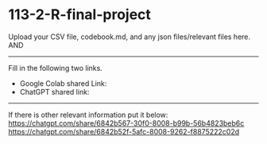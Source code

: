 # 113-2-R-final-project

Upload your CSV file, codebook.md, and any json files/relevant files here. AND 

---
Fill in the following two links.

 - Google Colab shared Link:  
 - ChatGPT shared link:  

---
If there is other relevant information put it below:
https://chatgpt.com/share/6842b567-30f0-8008-b99b-56b4823beb6c
https://chatgpt.com/share/6842b52f-5afc-8008-9262-f8875222c02d
